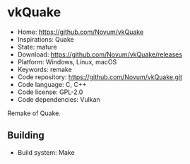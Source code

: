 # vkQuake

- Home: https://github.com/Novum/vkQuake
- Inspirations: Quake
- State: mature
- Download: https://github.com/Novum/vkQuake/releases
- Platform: Windows, Linux, macOS
- Keywords: remake
- Code repository: https://github.com/Novum/vkQuake.git
- Code language: C, C++
- Code license: GPL-2.0
- Code dependencies: Vulkan

Remake of Quake.

## Building

- Build system: Make

